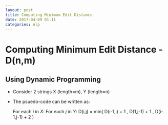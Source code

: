 ```yaml
---
layout: post
title: Computing Minimum Edit Distance
date: 2017-04-09 01:11
categories: nlp
---
```

# Computing Minimum Edit Distance - D(n,m)

## Using Dynamic Programming

- Consider 2 strings X (length=m), Y (length=n)
- The psuedo-code can be written as:
    
    For each _i_ in _X_:
        For each _j_ in _Y_:
            D(i,j) = min( D(i-1,j) + 1 , D(1,j-1) + 1 , D(i-1,j-1) + 2 )
